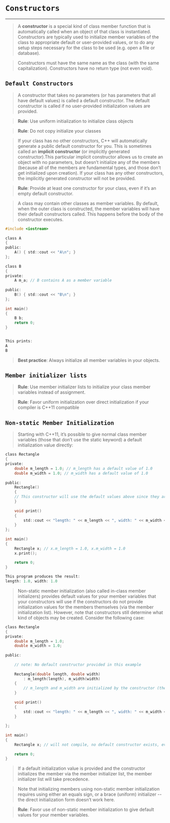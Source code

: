 #                                 `Constructors`
---

> A **constructor** is a special kind of class member function that is automatically called when an object of that class is instantiated. Constructors are typically used to initialize member variables of the class to appropriate default or user-provided values, or to do any setup steps necessary for the class to be used (e.g. open a file or database).

> Constructors must have the same name as the class (with the same capitalization). Constructors have no return type (not even void).


## `Default Constructors`

> A constructor that takes no parameters (or has parameters that all have default values) is called a default constructor. The default constructor is called if no user-provided initialization values are provided.

> **Rule**: Use uniform initialization to initialize class objects

> **Rule**: Do not copy initialize your classes

> If your class has no other constructors, C++ will automatically generate a public default constructor for you. This is sometimes called an **implicit constructor** (or implicitly generated constructor).This particular implicit constructor allows us to create an object with no parameters, but doesn’t initialize any of the members (because all of the members are fundamental types, and those don’t get initialized upon creation). If your class has any other constructors, the implicitly generated constructor will not be provided. 

> **Rule**: Provide at least one constructor for your class, even if it’s an empty default constructor.

> A class may contain other classes as member variables. By default, when the outer class is constructed, the member variables will have their default constructors called. This happens before the body of the constructor executes.

```c
#include <iostream>
 
class A
{
public:
    A() { std::cout << "A\n"; }
};
 
class B
{
private:
    A m_a; // B contains A as a member variable
 
public:
    B() { std::cout << "B\n"; }
};
 
int main()
{
    B b;
    return 0;
}


This prints:
A
B
```

> **Best practice**: Always initialize all member variables in your objects.


## `Member initializer lists`

> **Rule**: Use member initializer lists to initialize your class member variables instead of assignment.

> **Rule**: Favor uniform initialization over direct initialization if your compiler is C++11 compatible


## `Non-static Member Initialization`

> Starting with C++11, it’s possible to give normal class member variables (those that don’t use the static keyword) a default initialization value directly:

```c
class Rectangle
{
private:
    double m_length = 1.0; // m_length has a default value of 1.0
    double m_width = 1.0; // m_width has a default value of 1.0
 
public:
    Rectangle()
    {
    // This constructor will use the default values above since they aren't overridden here
    }
 
    void print()
    {
        std::cout << "length: " << m_length << ", width: " << m_width << '\n';
    }
};
 
int main()
{
    Rectangle x; // x.m_length = 1.0, x.m_width = 1.0
    x.print();
 
    return 0;
}

This program produces the result:
length: 1.0, width: 1.0
```

> Non-static member initialization (also called in-class member initializers) provides default values for your member variables that your constructors will use if the constructors do not provide initialization values for the members themselves (via the member initialization list). However, note that constructors still determine what kind of objects may be created. Consider the following case:

```c
class Rectangle
{
private:
    double m_length = 1.0;
    double m_width = 1.0;
 
public:
 
    // note: No default constructor provided in this example
 
    Rectangle(double length, double width)
        : m_length(length), m_width(width)
    {
        // m_length and m_width are initialized by the constructor (the default values aren't used)
    }
 
    void print()
    {
        std::cout << "length: " << m_length << ", width: " << m_width << '\n';
    }
 
};
 
int main()
{
    Rectangle x; // will not compile, no default constructor exists, even though members have default initialization values
 
    return 0;
}
```

> If a default initialization value is provided and the constructor initializes the member via the member initializer list, the member initializer list will take precedence.

> Note that initializing members using non-static member initialization requires using either an equals sign, or a brace (uniform) initializer -- the direct initialization form doesn’t work here.

> **Rule**: Favor use of non-static member initialization to give default values for your member variables.

